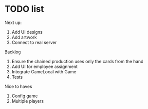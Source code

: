 # TODO list

Next up:

1. Add UI designs
1. Add artwork
1. Connect to real server

Backlog

1. Ensure the chained production uses only the cards from the hand
1. Add UI for employee assignment
1. Integrate GameLocal with Game
1. Tests

Nice to haves

1. Config game
1. Multiple players
